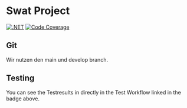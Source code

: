 # Swat Project
[![.NET](https://github.com/ostaubzug/SwatStockConsole/actions/workflows/buildpipeline.yml/badge.svg)](https://github.com/ostaubzug/SwatStockConsole/actions/workflows/buildpipeline.yml)
[![Code Coverage](https://img.shields.io/endpoint?url=https://gist.githubusercontent.com/ostaubzug/d3cd25b634cc40dd9ebd104ce7fffce7/raw/code-coverage.json)](https://github.com/ostaubzug/SwatStockConsole/actions/workflows/codecoverage.yml)

## Git
Wir nutzen den main und develop branch.

## Testing
You can see the Testresults in directly in the Test Workflow linked in the badge above.